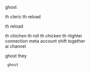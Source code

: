 ghost 



th cleric 
 th      reload 

 th
   reload 

   th
     chichen 
             th roll 
                     th 
                       chicken 
                               th
                                  rtightei  
                                           connection 
                                                     meta 
                                                         account 
                                                                  shift 
                                                                         together  
                                                                                 ai channel 

ghost
     they 

     ghost 
